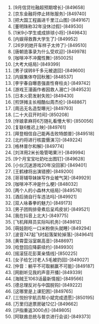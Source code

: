 
1. [9月信贷社融超预期增长]-[849658]
1. [京东金融将停止转账服务]-[849740]
1. [把大国工程画进千里江山图]-[849167]
1. [董明珠称32年没休过假]-[849530]
1. [1米9小学生或成排球小将]-[849843]
1. [内娱得救靠大学生了]-[849952]
1. [26岁的她开车样子太帅了]-[849510]
1. [唐朝诡事录为什么受欢迎]-[849978]
1. [咖啡冲不冲魔性舞]-[850025]
1. [大考大结局]-[849399]
1. [男子误转8千多元被退回]-[849600]
1. [内娱集体夺回秋雅]-[848537]
1. [李宇春自曝患强直性脊柱炎]-[849742]
1. [游戏王漫画作者因救人溺亡]-[849523]
1. [日本火箭发射失败]-[849430]
1. [煎饼摊主长相酷似周杰伦]-[848867]
1. [周迅无名造型曝光]-[849793]
1. [二十大召开时间]-[850208]
1. [伴娘拿麻将6万随礼看懵大爷]-[850056]
1. [复联6推迟上映]-[849761]
1. [拜登相信自己能再击败特朗普]-[849518]
1. [北约将进行核震慑演习]-[849224]
1. [格林普尔和解]-[849774]
1. [刘洋用2米长吸管喝果汁]-[849994]
1. [9个月宝宝吐奶吐出图钉]-[849628]
1. [小伙沉迷游戏20年没回家]-[849401]
1. [王鹤棣将出演错撩]-[849200]
1. [哥哥辅导妹妹写作业被气哭]-[849929]
1. [咖啡冲不冲是什么梗]-[848032]
1. [两个人的小森林大结局]-[849576]
1. [酒后骑自行车违法吗]-[849921]
1. [双人咏春拳的魅力]-[849173]
1. [男子团购排骨煮后呈鸡皮状]-[849521]
1. [我在抖音上北大]-[849775]
1. [飞机拜拜员实际叫机务]-[849812]
1. [萌娃刚吃一口米粉倒头就睡]-[849294]
1. [波音747起飞时起落架轮掉落]-[849641]
1. [黄霄雲浴室飙高音]-[848697]
1. [哈登回应降薪续约]-[849930]
1. [摇滚狂花彭莱亲情线]-[850225]
1. [女子给乞讨老人5毛被扔回]-[849027]
1. [仲音：躺平不可取躺赢不可能]-[849187]
1. [网剧听见我的声音开播]-[849339]
1. [海贼王1063话最新情报]-[849566]
1. [德总理反对与中国脱钩]-[849222]
1. [这哪里是上课犯困]-[849765]
1. [三悦扮宇航员帮小斌完成遗愿]-[850195]
1. [万里归途票房破12亿]-[849662]
1. [沪指重返3000点]-[849805]
1. [阿联酋总统与普京进行会谈]-[849373]